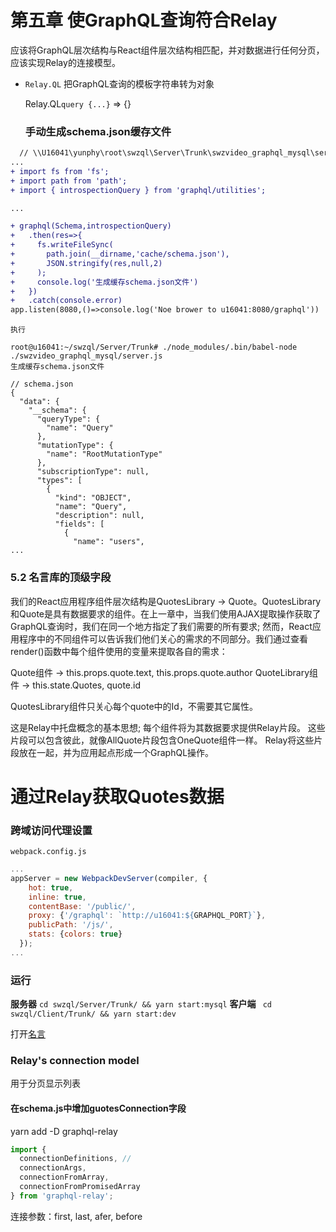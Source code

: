 第五章 使GraphQL查询符合Relay
===========================

应该将GraphQL层次结构与React组件层次结构相匹配，并对数据进行任何分页，应该实现Relay的连接模型。

- `Relay.QL` 把GraphQL查询的模板字符串转为对象

  Relay.QL`query {...}` => {}

  ### 手动生成schema.json缓存文件

```diff
  // \\U16041\yunphy\root\swzql\Server\Trunk\swzvideo_graphql_mysql\server.js
...
+ import fs from 'fs';
+ import path from 'path';
+ import { introspectionQuery } from 'graphql/utilities';

...

+ graphql(Schema,introspectionQuery)
+   .then(res=>{
+     fs.writeFileSync(
+       path.join(__dirname,'cache/schema.json'),
+       JSON.stringify(res,null,2)
+     );
+     console.log('生成缓存schema.json文件')
+   })
+   .catch(console.error)
app.listen(8080,()=>console.log('Noe brower to u16041:8080/graphql'))
```

`执行`
```
root@u16041:~/swzql/Server/Trunk# ./node_modules/.bin/babel-node ./swzvideo_graphql_mysql/server.js
生成缓存schema.json文件

```

```
// schema.json
{
  "data": {
    "__schema": {
      "queryType": {
        "name": "Query"
      },
      "mutationType": {
        "name": "RootMutationType"
      },
      "subscriptionType": null,
      "types": [
        {
          "kind": "OBJECT",
          "name": "Query",
          "description": null,
          "fields": [
            {
              "name": "users",
...

```


### 5.2 名言库的顶级字段

我们的React应用程序组件层次结构是QuotesLibrary -> Quote。QuotesLibrary和Quote是具有数据要求的组件。在上一章中，当我们使用AJAX提取操作获取了GraphQL查询时，我们在同一个地方指定了我们需要的所有要求; 然而，React应用程序中的不同组件可以告诉我们他们关心的需求的不同部分。我们通过查看render()函数中每个组件使用的变量来提取各自的需求：

Quote组件 -> this.props.quote.text, this.props.quote.author
QuoteLibrary组件 -> this.state.Quotes, quote.id

QuotesLibrary组件只关心每个quote中的Id，不需要其它属性。

这是Relay中托盘概念的基本思想; 每个组件将为其数据要求提供Relay片段。 这些片段可以包含彼此，就像AllQuote片段包含OneQuote组件一样。 Relay将这些片段放在一起，并为应用起点形成一个GraphQL操作。


通过Relay获取Quotes数据
======================

### 跨域访问代理设置

`webpack.config.js`

```js
...
appServer = new WebpackDevServer(compiler, {
    hot: true,
    inline: true,
    contentBase: '/public/',
    proxy: {'/graphql': `http://u16041:${GRAPHQL_PORT}`},
    publicPath: '/js/',
    stats: {colors: true}
  });
...
```

### 运行

**服务器** `cd swzql/Server/Trunk/ && yarn start:mysql`
**客户端** ` cd swzql/Client/Trunk/ && yarn start:dev` 

打开[名言](http://u16041:3000/)

### Relay's connection model

用于分页显示列表

#### 在schema.js中增加guotesConnection字段

  yarn add -D graphql-relay

```js
import {
  connectionDefinitions, // 
  connectionArgs,
  connectionFromArray,
  connectionFromPromisedArray
} from 'graphql-relay';
```

连接参数：first, last, afer, before
